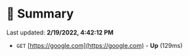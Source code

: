 # 📖 Summary
Last updated: **2/19/2022, 4:42:12 PM**

- `GET` [https://google.com](https://google.com) - **Up** (129ms)
